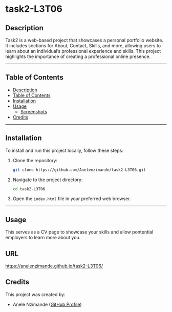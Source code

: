 # task2-L3T06

## Description
Task2 is a web-based project that showcases a personal portfolio website. It includes sections for About, Contact, Skills, and more, allowing users to learn about an individual’s professional experience and skills. This project highlights the importance of creating a professional online presence.

---

## Table of Contents
- [Description](#description)
- [Table of Contents](#table-of-contents)
- [Installation](#installation)
- [Usage](#usage)
  - [Screenshots](#screenshots)
- [Credits](#credits)

---

## Installation
To install and run this project locally, follow these steps:

1. Clone the repository:
   ```bash
   git clone https://github.com/Anelenzimande/task2-L3T06.git
   ```

2. Navigate to the project directory:
   ```bash
   cd task2-L3T06
   ```

3. Open the `index.html` file in your preferred web browser.

---

## Usage
This serves as a CV page to showcase your skills and allow pontential employers to learn more about you. 

## URL
https://anelenzimande.github.io/task2-L3T06/

## Credits
This project was created by:
- Anele Nzimande ([GitHub Profile](https://github.com/Anelenzimande))
